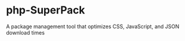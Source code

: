 php-SuperPack
=============

A package management tool that optimizes CSS, JavaScript, and JSON download times